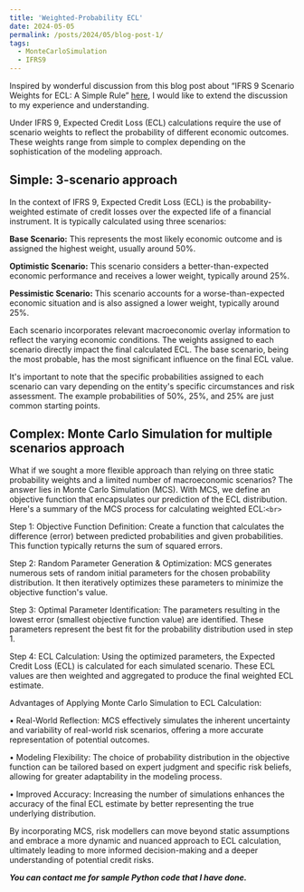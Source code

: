 ```yaml
---
title: 'Weighted-Probability ECL'
date: 2024-05-05
permalink: /posts/2024/05/blog-post-1/
tags:
  - MonteCarloSimulation
  - IFRS9
---
```



Inspired by wonderful discussion from this blog post about “IFRS 9 Scenario Weights for ECL: A Simple Rule” [here]([url](https://www.garp.org/risk-intelligence/credit/ifrs9-scenario-ecl-031023)), I would like to extend the discussion to my experience and understanding. 

Under IFRS 9, Expected Credit Loss (ECL) calculations require the use of scenario weights to reflect the probability of different economic outcomes. These weights range from simple to complex depending on the sophistication of the modeling approach.

Simple: 3-scenario approach
-------
In the context of IFRS 9, Expected Credit Loss (ECL) is the probability-weighted estimate of credit losses over the expected life of a financial instrument. It is typically calculated using three scenarios:

  **Base Scenario:** This represents the most likely economic outcome and is assigned the highest weight, usually around 50%.
  
  **Optimistic Scenario:** This scenario considers a better-than-expected economic performance and receives a lower weight, typically around 25%.
  
  **Pessimistic Scenario:** This scenario accounts for a worse-than-expected economic situation and is also assigned a lower weight, typically around 25%.

  
Each scenario incorporates relevant macroeconomic overlay information to reflect the varying economic conditions. The weights assigned to each scenario directly impact the final calculated ECL. The base scenario, being the most probable, has the most significant influence on the final ECL value.

It's important to note that the specific probabilities assigned to each scenario can vary depending on the entity's specific circumstances and risk assessment. The example probabilities of 50%, 25%, and 25% are just common starting points.


Complex: Monte Carlo Simulation for multiple scenarios approach
-------
What if we sought a more flexible approach than relying on three static probability weights and a limited number of macroeconomic scenarios? The answer lies in Monte Carlo Simulation (MCS).
With MCS, we define an objective function that encapsulates our prediction of the ECL distribution. Here's a summary of the MCS process for calculating weighted ECL:`<br>`


Step 1: Objective Function Definition: Create a function that calculates the difference (error) between predicted probabilities and given probabilities. This function typically returns the sum of squared errors.

Step 2: Random Parameter Generation & Optimization: MCS generates numerous sets of random initial parameters for the chosen probability distribution. It then iteratively optimizes these parameters to minimize the objective function's value.

Step 3: Optimal Parameter Identification: The parameters resulting in the lowest error (smallest objective function value) are identified. These parameters represent the best fit for the probability distribution used in step 1.

Step 4: ECL Calculation: Using the optimized parameters, the Expected Credit Loss (ECL) is calculated for each simulated scenario. These ECL values are then weighted and aggregated to produce the final weighted ECL estimate.



Advantages of Applying Monte Carlo Simulation to ECL Calculation:

•	Real-World Reflection: MCS effectively simulates the inherent uncertainty and variability of real-world risk scenarios, offering a more accurate representation of potential outcomes.

•	Modeling Flexibility: The choice of probability distribution in the objective function can be tailored based on expert judgment and specific risk beliefs, allowing for greater adaptability in the modeling process.

•	Improved Accuracy: Increasing the number of simulations enhances the accuracy of the final ECL estimate by better representing the true underlying distribution.

By incorporating MCS, risk modellers can move beyond static assumptions and embrace a more dynamic and nuanced approach to ECL calculation, ultimately leading to more informed decision-making and a deeper understanding of potential credit risks.


***You can contact me for sample Python code that I have done.***



